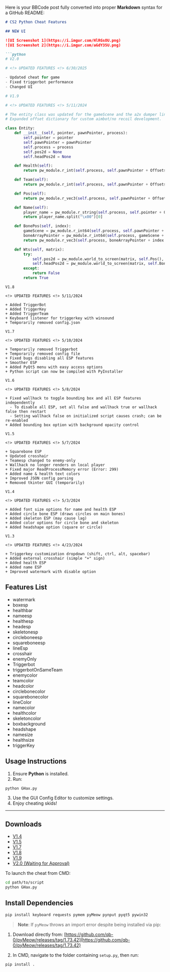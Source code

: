 Here is your BBCode post fully converted into proper **Markdown** syntax for a GitHub README:

````markdown
# CS2 Python Cheat Features

## NEW UI

![UI Screenshot 1](https://i.imgur.com/HlRGsOU.png)  
![UI Screenshot 2](https://i.imgur.com/aGdY35U.png)

```python
# V2.0

# <!> UPDATED FEATURES <!> 6/30/2025

- Updated cheat for game
- Fixed triggerbot performance
- Changed UI
````

```python
# V1.9

# <!> UPDATED FEATURES <!> 5/11/2024

# The entity class was updated for the gameScene and the a2x dumper links.  
# Expanded offset dictionary for custom aimbot/no recoil development.

class Entity:
    def __init__(self, pointer, pawnPointer, process):
        self.pointer = pointer
        self.pawnPointer = pawnPointer
        self.process = process
        self.pos2d = None
        self.headPos2d = None

    def Health(self):
        return pw_module.r_int(self.process, self.pawnPointer + Offsets.m_iHealth)

    def Team(self):
        return pw_module.r_int(self.process, self.pawnPointer + Offsets.m_iTeamNum)

    def Pos(self):
        return pw_module.r_vec3(self.process, self.pawnPointer + Offsets.m_vOldOrigin)

    def Name(self):
        player_name = pw_module.r_string(self.process, self.pointer + Offsets.m_iszPlayerName, 32)
        return player_name.split("\x00")[0]

    def BonePos(self, index):
        gameScene = pw_module.r_int64(self.process, self.pawnPointer + Offsets.m_pGameSceneNode)
        boneArrayPointer = pw_module.r_int64(self.process, gameScene + Offsets.m_pBoneArray)
        return pw_module.r_vec3(self.process, boneArrayPointer + index * 32)

    def Wts(self, matrix):
        try:
            self.pos2d = pw_module.world_to_screen(matrix, self.Pos(), 1)
            self.headPos2d = pw_module.world_to_screen(matrix, self.BonePos(6), 1)
        except:
            return False
        return True
```

```text
V1.8

<!> UPDATED FEATURES <!> 5/11/2024

+ Added TriggerBot  
+ Added TriggerKey  
+ Added TriggerTeam  
+ Keyboard listener for triggerkey with winsound  
+ Temporarily removed config.json
```

```text
V1.7

<!> UPDATED FEATURES <!> 5/10/2024

+ Temporarily removed Triggerbot  
+ Temporarily removed config file  
+ Fixed bugs disabling all ESP features  
+ Smoother ESP  
+ Added PyQt5 menu with easy access options  
+ Python script can now be compiled with PyInstaller
```

```text
V1.6

<!> UPDATED FEATURES <!> 5/8/2024

+ Fixed wallhack to toggle bounding box and all ESP features independently  
  - To disable all ESP, set all false and wallhack true or wallhack false then restart  
  - Setting wallhack false on initialized script causes crash; can be re-enabled  
+ Added bounding box option with background opacity control
```

```text
V1.5

<!> UPDATED FEATURES <!> 5/7/2024

+ Squarebone ESP  
+ Updated crosshair  
+ Teamesp changed to enemy-only  
+ Wallhack no longer renders on local player  
+ Fixed major ReadProcessMemory error (Error: 299)  
+ Added name & health text colors  
+ Improved JSON config parsing  
+ Removed tkinter GUI (temporarily)
```

```text
V1.4

<!> UPDATED FEATURES <!> 5/3/2024

+ Added font size options for name and health ESP  
+ Added circle bone ESP (draws circles on main bones)  
+ Added skeleton ESP (may cause lag)  
+ Added color options for circle bone and skeleton  
+ Added headshape option (square or circle)
```

```text
V1.3

<!> UPDATED FEATURES <!> 4/23/2024

+ Triggerkey customization dropdown (shift, ctrl, alt, spacebar)  
+ Added external crosshair (simple "+" sign)  
+ Added health ESP  
+ Added name ESP  
+ Improved watermark with disable option
```

## Features List

* watermark
* boxesp
* healthbar
* nameesp
* healthesp
* headesp
* skeletonesp
* circleboneesp
* squareboneesp
* lineEsp
* crosshair
* enemyOnly
* Triggerbot
* triggerbotOnSameTeam
* enemycolor
* teamcolor
* headcolor
* circlebonecolor
* squarebonecolor
* lineColor
* namecolor
* healthcolor
* skeletoncolor
* boxbackground
* headshape
* namesize
* healthsize
* triggerKey

## Usage Instructions

1. Ensure **Python** is installed.
2. Run:

```bash
python GHax.py
```

3. Use the GUI Config Editor to customize settings.
4. Enjoy cheating skids!

---

## Downloads

* [V1.4](https://www.unknowncheats.me/forum/downloads.php?do=file&id=44694)
* [V1.5](https://www.unknowncheats.me/forum/downloads.php?do=file&id=44911)
* [V1.7](https://www.unknowncheats.me/forum/downloads.php?do=file&id=44961)
* [V1.8](https://www.unknowncheats.me/forum/downloads.php?do=file&id=45009)
* [V1.9](https://www.unknowncheats.me/forum/downloads.php?do=file&id=48333)
* [V2.0 (Waiting for Approval)](https://www.unknowncheats.me/forum/downloads.php?do=file&id=50285)

To launch the cheat from CMD:

```bash
cd path/to/script
python GHax.py
```

## Install Dependencies

```bash
pip install keyboard requests pymem pyMeow pynput pyqt5 pywin32
```

> **Note**: If `pyMeow` throws an import error despite being installed via pip:

1. Download directly from:
   [https://github.com/qb-0/pyMeow/releases/tag/1.73.42](https://github.com/qb-0/pyMeow/releases/tag/1.73.42)

2. In CMD, navigate to the folder containing `setup.py`, then run:

```bash
pip install .
```
